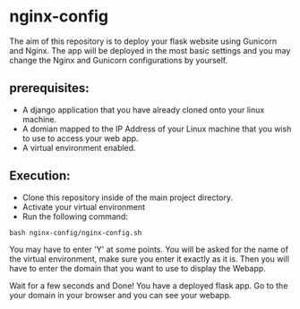 # nginx-config
The aim of this repository is to deploy your flask website using Gunicorn and Nginx. The app will be deployed in the most basic settings and you may change the Nginx and Gunicorn configurations by yourself. 
## prerequisites:
* A django application that you have already cloned onto your linux machine.
* A domian mapped to the IP Address of your Linux machine that you wish to use to access your web app.
* A virtual environment enabled.
## Execution:
* Clone this repository inside of the main project directory.
* Activate your virtual environment
* Run the following command:
```
bash nginx-config/nginx-config.sh
```
You may have to enter 'Y' at some points.
You will be asked for the name of the virtual environment, make sure you enter it exactly as it is.
Then you will have to enter the domain that you want to use to display the Webapp.

Wait for a few seconds and Done! You have a deployed flask app.
Go to the your domain in your browser and you can see your webapp.
